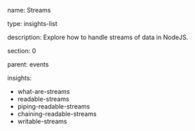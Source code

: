 name: Streams

type: insights-list

description: Explore how to handle streams of data in NodeJS. 

section: 0

parent: events

insights:
  - what-are-streams
  - readable-streams
  - piping-readable-streams
  - chaining-readable-streams
  - writable-streams
